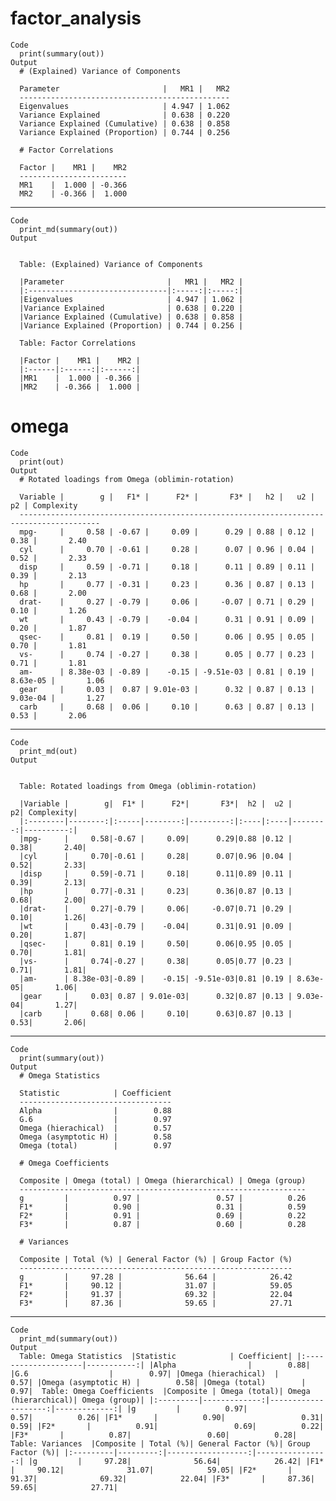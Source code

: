 # factor_analysis

    Code
      print(summary(out))
    Output
      # (Explained) Variance of Components
      
      Parameter                       |   MR1 |   MR2
      -----------------------------------------------
      Eigenvalues                     | 4.947 | 1.062
      Variance Explained              | 0.638 | 0.220
      Variance Explained (Cumulative) | 0.638 | 0.858
      Variance Explained (Proportion) | 0.744 | 0.256
      
      # Factor Correlations
      
      Factor |    MR1 |    MR2
      ------------------------
      MR1    |  1.000 | -0.366
      MR2    | -0.366 |  1.000

---

    Code
      print_md(summary(out))
    Output
      
      
      Table: (Explained) Variance of Components
      
      |Parameter                       |   MR1 |   MR2 |
      |:-------------------------------|:-----:|:-----:|
      |Eigenvalues                     | 4.947 | 1.062 |
      |Variance Explained              | 0.638 | 0.220 |
      |Variance Explained (Cumulative) | 0.638 | 0.858 |
      |Variance Explained (Proportion) | 0.744 | 0.256 |
      
      Table: Factor Correlations
      
      |Factor |    MR1 |    MR2 |
      |:------|:------:|:------:|
      |MR1    |  1.000 | -0.366 |
      |MR2    | -0.366 |  1.000 |

# omega

    Code
      print(out)
    Output
      # Rotated loadings from Omega (oblimin-rotation)
      
      Variable |        g |   F1* |      F2* |       F3* |   h2 |   u2 |       p2 | Complexity
      ----------------------------------------------------------------------------------------
      mpg-     |     0.58 | -0.67 |     0.09 |      0.29 | 0.88 | 0.12 |     0.38 |       2.40
      cyl      |     0.70 | -0.61 |     0.28 |      0.07 | 0.96 | 0.04 |     0.52 |       2.33
      disp     |     0.59 | -0.71 |     0.18 |      0.11 | 0.89 | 0.11 |     0.39 |       2.13
      hp       |     0.77 | -0.31 |     0.23 |      0.36 | 0.87 | 0.13 |     0.68 |       2.00
      drat-    |     0.27 | -0.79 |     0.06 |     -0.07 | 0.71 | 0.29 |     0.10 |       1.26
      wt       |     0.43 | -0.79 |    -0.04 |      0.31 | 0.91 | 0.09 |     0.20 |       1.87
      qsec-    |     0.81 |  0.19 |     0.50 |      0.06 | 0.95 | 0.05 |     0.70 |       1.81
      vs-      |     0.74 | -0.27 |     0.38 |      0.05 | 0.77 | 0.23 |     0.71 |       1.81
      am-      | 8.38e-03 | -0.89 |    -0.15 | -9.51e-03 | 0.81 | 0.19 | 8.63e-05 |       1.06
      gear     |     0.03 |  0.87 | 9.01e-03 |      0.32 | 0.87 | 0.13 | 9.03e-04 |       1.27
      carb     |     0.68 |  0.06 |     0.10 |      0.63 | 0.87 | 0.13 |     0.53 |       2.06

---

    Code
      print_md(out)
    Output
      
      
      Table: Rotated loadings from Omega (oblimin-rotation)
      
      |Variable |        g|  F1* |      F2*|       F3*|  h2 |  u2 |       p2| Complexity|
      |:--------|--------:|:-----|--------:|---------:|:----|:----|--------:|----------:|
      |mpg-     |     0.58|-0.67 |     0.09|      0.29|0.88 |0.12 |     0.38|       2.40|
      |cyl      |     0.70|-0.61 |     0.28|      0.07|0.96 |0.04 |     0.52|       2.33|
      |disp     |     0.59|-0.71 |     0.18|      0.11|0.89 |0.11 |     0.39|       2.13|
      |hp       |     0.77|-0.31 |     0.23|      0.36|0.87 |0.13 |     0.68|       2.00|
      |drat-    |     0.27|-0.79 |     0.06|     -0.07|0.71 |0.29 |     0.10|       1.26|
      |wt       |     0.43|-0.79 |    -0.04|      0.31|0.91 |0.09 |     0.20|       1.87|
      |qsec-    |     0.81| 0.19 |     0.50|      0.06|0.95 |0.05 |     0.70|       1.81|
      |vs-      |     0.74|-0.27 |     0.38|      0.05|0.77 |0.23 |     0.71|       1.81|
      |am-      | 8.38e-03|-0.89 |    -0.15| -9.51e-03|0.81 |0.19 | 8.63e-05|       1.06|
      |gear     |     0.03| 0.87 | 9.01e-03|      0.32|0.87 |0.13 | 9.03e-04|       1.27|
      |carb     |     0.68| 0.06 |     0.10|      0.63|0.87 |0.13 |     0.53|       2.06|

---

    Code
      print(summary(out))
    Output
      # Omega Statistics
      
      Statistic            | Coefficient
      ----------------------------------
      Alpha                |        0.88
      G.6                  |        0.97
      Omega (hierachical)  |        0.57
      Omega (asymptotic H) |        0.58
      Omega (total)        |        0.97
      
      # Omega Coefficients
      
      Composite | Omega (total) | Omega (hierarchical) | Omega (group)
      ----------------------------------------------------------------
      g         |          0.97 |                 0.57 |          0.26
      F1*       |          0.90 |                 0.31 |          0.59
      F2*       |          0.91 |                 0.69 |          0.22
      F3*       |          0.87 |                 0.60 |          0.28
      
      # Variances
      
      Composite | Total (%) | General Factor (%) | Group Factor (%)
      -------------------------------------------------------------
      g         |     97.28 |              56.64 |            26.42
      F1*       |     90.12 |              31.07 |            59.05
      F2*       |     91.37 |              69.32 |            22.04
      F3*       |     87.36 |              59.65 |            27.71

---

    Code
      print_md(summary(out))
    Output
      Table: Omega Statistics  |Statistic            | Coefficient| |:--------------------|-----------:| |Alpha                |        0.88| |G.6                  |        0.97| |Omega (hierachical)  |        0.57| |Omega (asymptotic H) |        0.58| |Omega (total)        |        0.97|  Table: Omega Coefficients  |Composite | Omega (total)| Omega (hierarchical)| Omega (group)| |:---------|-------------:|--------------------:|-------------:| |g         |          0.97|                 0.57|          0.26| |F1*       |          0.90|                 0.31|          0.59| |F2*       |          0.91|                 0.69|          0.22| |F3*       |          0.87|                 0.60|          0.28|  Table: Variances  |Composite | Total (%)| General Factor (%)| Group Factor (%)| |:---------|---------:|------------------:|----------------:| |g         |     97.28|              56.64|            26.42| |F1*       |     90.12|              31.07|            59.05| |F2*       |     91.37|              69.32|            22.04| |F3*       |     87.36|              59.65|            27.71|

